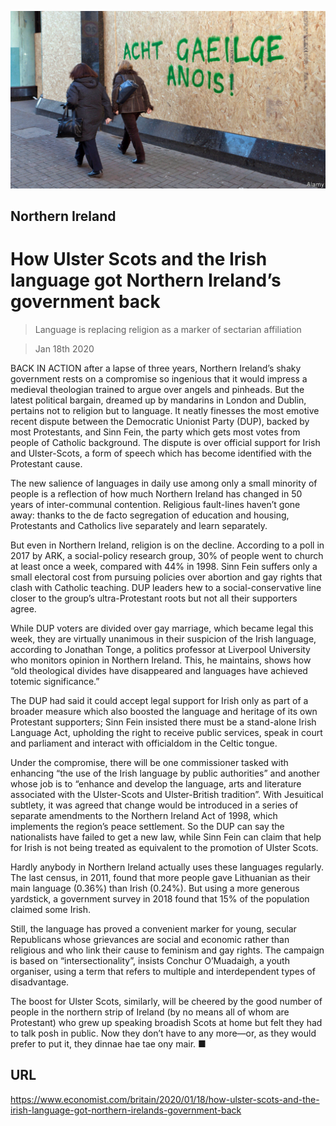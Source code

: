![](./images/20200118_BRP502.jpg)

## Northern Ireland

# How Ulster Scots and the Irish language got Northern Ireland’s government back

> Language is replacing religion as a marker of sectarian affiliation

> Jan 18th 2020

BACK IN ACTION after a lapse of three years, Northern Ireland’s shaky government rests on a compromise so ingenious that it would impress a medieval theologian trained to argue over angels and pinheads. But the latest political bargain, dreamed up by mandarins in London and Dublin, pertains not to religion but to language. It neatly finesses the most emotive recent dispute between the Democratic Unionist Party (DUP), backed by most Protestants, and Sinn Fein, the party which gets most votes from people of Catholic background. The dispute is over official support for Irish and Ulster-Scots, a form of speech which has become identified with the Protestant cause.

The new salience of languages in daily use among only a small minority of people is a reflection of how much Northern Ireland has changed in 50 years of inter-communal contention. Religious fault-lines haven’t gone away: thanks to the de facto segregation of education and housing, Protestants and Catholics live separately and learn separately.

But even in Northern Ireland, religion is on the decline. According to a poll in 2017 by ARK, a social-policy research group, 30% of people went to church at least once a week, compared with 44% in 1998. Sinn Fein suffers only a small electoral cost from pursuing policies over abortion and gay rights that clash with Catholic teaching. DUP leaders hew to a social-conservative line closer to the group’s ultra-Protestant roots but not all their supporters agree.

While DUP voters are divided over gay marriage, which became legal this week, they are virtually unanimous in their suspicion of the Irish language, according to Jonathan Tonge, a politics professor at Liverpool University who monitors opinion in Northern Ireland. This, he maintains, shows how “old theological divides have disappeared and languages have achieved totemic significance.”

The DUP had said it could accept legal support for Irish only as part of a broader measure which also boosted the language and heritage of its own Protestant supporters; Sinn Fein insisted there must be a stand-alone Irish Language Act, upholding the right to receive public services, speak in court and parliament and interact with officialdom in the Celtic tongue.

Under the compromise, there will be one commissioner tasked with enhancing “the use of the Irish language by public authorities” and another whose job is to “enhance and develop the language, arts and literature associated with the Ulster-Scots and Ulster-British tradition”. With Jesuitical subtlety, it was agreed that change would be introduced in a series of separate amendments to the Northern Ireland Act of 1998, which implements the region’s peace settlement. So the DUP can say the nationalists have failed to get a new law, while Sinn Fein can claim that help for Irish is not being treated as equivalent to the promotion of Ulster Scots.

Hardly anybody in Northern Ireland actually uses these languages regularly. The last census, in 2011, found that more people gave Lithuanian as their main language (0.36%) than Irish (0.24%). But using a more generous yardstick, a government survey in 2018 found that 15% of the population claimed some Irish.

Still, the language has proved a convenient marker for young, secular Republicans whose grievances are social and economic rather than religious and who link their cause to feminism and gay rights. The campaign is based on “intersectionality”, insists Conchur O’Muadaigh, a youth organiser, using a term that refers to multiple and interdependent types of disadvantage.

The boost for Ulster Scots, similarly, will be cheered by the good number of people in the northern strip of Ireland (by no means all of whom are Protestant) who grew up speaking broadish Scots at home but felt they had to talk posh in public. Now they don’t have to any more—or, as they would prefer to put it, they dinnae hae tae ony mair. ■

## URL

https://www.economist.com/britain/2020/01/18/how-ulster-scots-and-the-irish-language-got-northern-irelands-government-back
